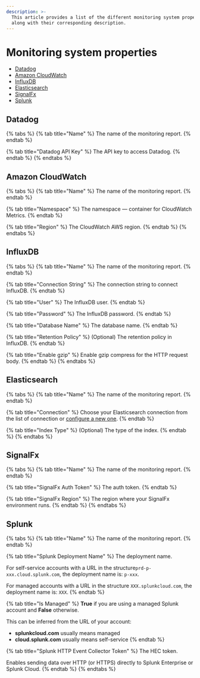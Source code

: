```yaml
---
description: >-
  This article provides a list of the different monitoring system properties
  along with their corresponding description.
---
```


# Monitoring system properties

* [Datadog](monitoring-systems-properties.md#datadog)
* [Amazon CloudWatch](monitoring-systems-properties.md#amazon-cloudwatch)
* [InfluxDB](monitoring-systems-properties.md#influxdb)
* [Elasticsearch](monitoring-systems-properties.md#elasticsearch)
* [SignalFx](monitoring-systems-properties.md#signalfx)
* [Splunk](monitoring-systems-properties.md#splunk)

## Datadog

{% tabs %}
{% tab title="Name" %}
The name of the monitoring report.
{% endtab %}

{% tab title="Datadog API Key" %}
The API key to access Datadog.
{% endtab %}
{% endtabs %}

## Amazon CloudWatch

{% tabs %}
{% tab title="Name" %}
The name of the monitoring report.
{% endtab %}

{% tab title="Namespace" %}
The namespace — container for CloudWatch Metrics.
{% endtab %}

{% tab title="Region" %}
The CloudWatch AWS region.
{% endtab %}
{% endtabs %}

## InfluxDB

{% tabs %}
{% tab title="Name" %}
The name of the monitoring report.
{% endtab %}

{% tab title="Connection String" %}
The connection string to connect InfluxDB.
{% endtab %}

{% tab title="User" %}
The InfluxDB user.
{% endtab %}

{% tab title="Password" %}
The InfluxDB password.
{% endtab %}

{% tab title="Database Name" %}
The database name.
{% endtab %}

{% tab title="Retention Policy" %}
\(Optional\) The retention policy in InfluxDB.
{% endtab %}

{% tab title="Enable gzip" %}
Enable gzip compress for the HTTP request body.
{% endtab %}
{% endtabs %}

## Elasticsearch

{% tabs %}
{% tab title="Name" %}
The name of the monitoring report.
{% endtab %}

{% tab title="Connection" %}
Choose your Elasticsearch connection from the list of connection or [configure a new one](../../connections/elasticsearch-connection.md). 
{% endtab %}

{% tab title="Index Type" %}
\(Optional\) The type of the index.
{% endtab %}
{% endtabs %}

## SignalFx

{% tabs %}
{% tab title="Name" %}
The name of the monitoring report.
{% endtab %}

{% tab title="SignalFx Auth Token" %}
The auth token.
{% endtab %}

{% tab title="SignalFx Region" %}
The region where your SignalFx environment runs.
{% endtab %}
{% endtabs %}

## Splunk

{% tabs %}
{% tab title="Name" %}
The name of the monitoring report.
{% endtab %}

{% tab title="Splunk Deployment Name" %}
The deployment name. 

For self-service accounts with a URL in the structure`prd-p-xxx.cloud.splunk.com`, the deployment name is: `p-xxx`.

For managed accounts with a URL in the structure `XXX.splunkcloud.com`, the deployment name is: `XXX`.
{% endtab %}

{% tab title="Is Managed" %}
**True** if you are using a managed Splunk account and **False** otherwise. 

This can be inferred from the URL of your account: 

* **splunkcloud.com** usually means managed
* **cloud.splunk.com** usually means self-service
{% endtab %}

{% tab title="Splunk HTTP Event Collector Token" %}
The HEC token. 

Enables sending data over HTTP \(or HTTPS\) directly to Splunk Enterprise or Splunk Cloud.
{% endtab %}
{% endtabs %}

